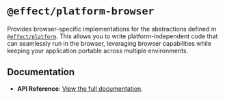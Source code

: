 # `@effect/platform-browser`

Provides browser-specific implementations for the abstractions defined in [`@effect/platform`](https://github.com/Effect-TS/effect/tree/main/packages/platform). This allows you to write platform-independent code that can seamlessly run in the browser, leveraging browser capabilities while keeping your application portable across multiple environments.

## Documentation

- **API Reference**: [View the full documentation](https://effect-ts.github.io/effect/docs/platform-browser).
